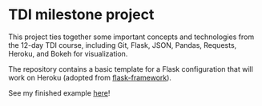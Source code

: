 # TDI milestone project
This project ties together some important concepts and
technologies from the 12-day TDI course, including Git, Flask, JSON, Pandas,
Requests, Heroku, and Bokeh for visualization.

The repository contains a basic template for a Flask configuration that will
work on Heroku (adopted from [flask-framework](https://github.com/thedataincubator/flask-framework)).

See my finished example [here](https://stock-price-plotter.herokuapp.com/)!